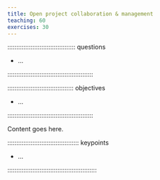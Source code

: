 ```yaml
---
title: Open project collaboration & management
teaching: 60
exercises: 30
---
```


:::::::::::::::::::::::::::::::::::::: questions 

-  ...

::::::::::::::::::::::::::::::::::::::::::::::::

::::::::::::::::::::::::::::::::::::: objectives

- ...

::::::::::::::::::::::::::::::::::::::::::::::::



Content goes here.





:::::::::::::::::::::::::::::::::::::::: keypoints

- ...

::::::::::::::::::::::::::::::::::::::::::::::::::

